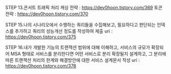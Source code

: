 STEP 13.콘서트 트래픽 처리
캐싱 전략 : https://dev0hoon.tistory.com/369
토큰 전략 : https://dev0hoon.tistory.com/370

STEP 15.나의 시나리오에서 수행하는 쿼리들을 수집해보고, 필요하다고 판단되는 인덱스를 추가하고 쿼리의 성능개선 정도를 작성하여 제출
uri : https://dev0hoon.tistory.com/375

STEP 16.내가 개발한 기능의 트랜잭션 범위에 대해 이해하고, 서비스의 규모가 확장되어 MSA 형태로 서비스를 분리한다면 어떤 서비스로 분리 확장될지 설계하고, 그 분리에 따른 트랜잭션 처리의 한계와 해결방안에 대한 서비스 설계문서 작성 
uri : https://dev0hoon.tistory.com/378